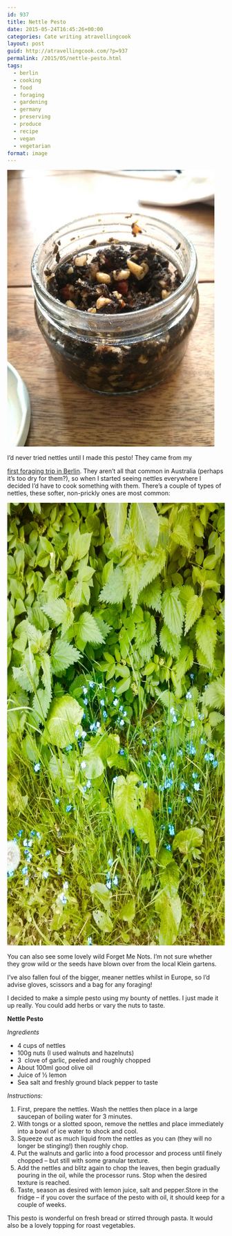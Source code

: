 ```yaml
---
id: 937
title: Nettle Pesto
date: 2015-05-24T16:45:26+00:00
categories: Cate writing atravellingcook
layout: post
guid: http://atravellingcook.com/?p=937
permalink: /2015/05/nettle-pesto.html
tags:
  - berlin
  - cooking
  - food
  - foraging
  - gardening
  - germany
  - preserving
  - produce
  - recipe
  - vegan
  - vegetarian
format: image
---
```

[<img class="aligncenter size-full wp-image-939" src="/images/atc-migrate/2015/05/17858886959_f7165f16a4_z.jpg" alt="17858886959_f7165f16a4_z" width="480" height="640" />](/images/atc-migrate/2015/05/17858886959_f7165f16a4_z.jpg)

I&#8217;d never tried nettles until I made this pesto! They came from my 

[first foraging trip in Berlin](http://atravellingcook.com/2015/05/allotment-gardens-and-foraging-in-berlin.html). They aren&#8217;t all that common in Australia (perhaps it&#8217;s too dry for them?), so when I started seeing nettles everywhere I decided I&#8217;d have to cook something with them. There&#8217;s a couple of types of nettles, these softer, non-prickly ones are most common:

[<img class="aligncenter size-large wp-image-920" src="/images/atc-migrate/2015/05/2015-05-16-13.39.07-768x1024.jpg" alt="2015-05-16 13.39.07" width="768" height="1024" />](/images/atc-migrate/2015/05/2015-05-16-13.39.07.jpg)

You can also see some lovely wild Forget Me Nots. I&#8217;m not sure whether they grow wild or the seeds have blown over from the local Klein gartens.

I&#8217;ve also fallen foul of the bigger, meaner nettles whilst in Europe, so I&#8217;d advise gloves, scissors and a bag for any foraging!

I decided to make a simple pesto using my bounty of nettles. I just made it up really. You could add herbs or vary the nuts to taste.

**Nettle Pesto**

_Ingredients_

  * 4 cups of nettles
  * 100g nuts (I used walnuts and hazelnuts)
  * 3  clove of garlic, peeled and roughly chopped
  * About 100ml good olive oil
  * Juice of ½ lemon
  * Sea salt and freshly ground black pepper to taste


  <em>Instructions: </em>


  1. First, prepare the nettles. Wash the nettles then place in a large saucepan of boiling water for 3 minutes.
  2. With tongs or a slotted spoon, remove the nettles and place immediately into a bowl of ice water to shock and cool.
  3. Squeeze out as much liquid from the nettles as you can (they will no longer be stinging!) then roughly chop.
  4. Put the walnuts and garlic into a food processor and process until finely chopped – but still with some granular texture.
  5. Add the nettles and blitz again to chop the leaves, then begin gradually pouring in the oil, while the processor runs. Stop when the desired texture is reached.
  6. Taste, season as desired with lemon juice, salt and pepper.Store in the fridge – if you cover the surface of the pesto with oil, it should keep for a couple of weeks.

This pesto is wonderful on fresh bread or stirred through pasta. It would also be a lovely topping for roast vegetables.